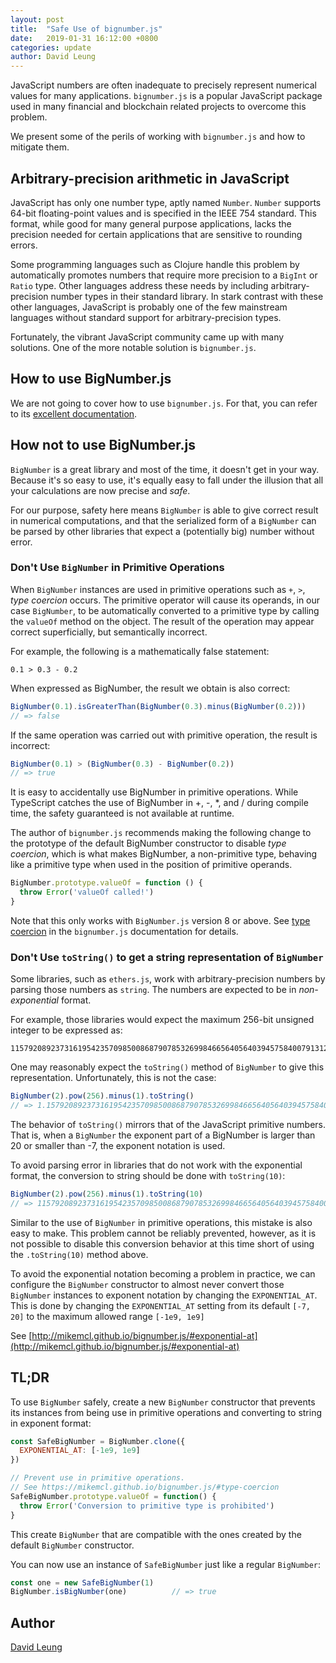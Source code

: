 ```yaml
---
layout: post
title:  "Safe Use of bignumber.js"
date:   2019-01-31 16:12:00 +0800
categories: update
author: David Leung
---
```


JavaScript numbers are often inadequate to precisely represent numerical
values for many applications. `bignumber.js` is a popular JavaScript package
used in many financial and blockchain related projects to overcome this
problem.

We present some of the perils of working with `bignumber.js` and how to
mitigate them.

<!--more-->

## Arbitrary-precision arithmetic in JavaScript

JavaScript has only one number type, aptly named `Number`. `Number` supports
64-bit floating-point values and is specified in the IEEE 754 standard. This
format, while good for many general purpose applications, lacks the precision
needed for certain applications that are sensitive to rounding errors.

Some programming languages such as Clojure handle this problem by automatically
promotes numbers that require more precision to a `BigInt` or `Ratio` type.
Other languages address these needs by including arbitrary-precision number
types in their standard library. In stark contrast with these other languages,
JavaScript is probably one of the few mainstream languages without standard
support for arbitrary-precision types.

Fortunately, the vibrant JavaScript community came up with many solutions. One
of the more notable solution is `bignumber.js`.

## How to use BigNumber.js

We are not going to cover how to use `bignumber.js`. For that, you can refer to
its [excellent documentation](http://mikemcl.github.io/bignumber.js/).

## How not to use BigNumber.js

`BigNumber` is a great library and most of the time, it doesn't get in your
way. Because it's so easy to use, it's equally easy to fall under the illusion
that all your calculations are now precise and *safe*.

For our purpose, safety here means `BigNumber` is able to give correct result
in numerical computations, and that the serialized form of a `BigNumber` can be
parsed by other libraries that expect a (potentially big) number without error.

### Don't Use `BigNumber` in Primitive Operations

When `BigNumber` instances are used in primitive operations such as `+`, `>`,
*type coercion* occurs. The primitive operator will cause its operands, in our
case `BigNumber`, to be automatically converted to a primitive type by calling
the `valueOf` method on the object. The result of the operation may appear
correct superficially, but semantically incorrect.

For example, the following is a mathematically false statement:

```
0.1 > 0.3 - 0.2
```

When expressed as BigNumber, the result we obtain is also correct:

```javascript
BigNumber(0.1).isGreaterThan(BigNumber(0.3).minus(BigNumber(0.2)))
// => false
```

If the same operation was carried out with primitive operation, the result is
incorrect:

```javascript
BigNumber(0.1) > (BigNumber(0.3) - BigNumber(0.2))
// => true
```

It is easy to accidentally use BigNumber in primitive operations. While
TypeScript catches the use of BigNumber in +, -, *, and / during compile time,
the safety guaranteed is not available at runtime.

The author of `bignumber.js` recommends making the following change to the
prototype of the default BigNumber constructor to disable *type coercion*,
which is what makes BigNumber, a non-primitive type, behaving like a primitive
type when used in the position of primitive operands.

```javascript
BigNumber.prototype.valueOf = function () {
  throw Error('valueOf called!')
}
```

Note that this only works with `BigNumber.js` version 8 or above. See
[type coercion](http://mikemcl.github.io/bignumber.js/#type-coercion) in the
`bignumber.js` documentation for details.

### Don't Use `toString()` to get a string representation of `BigNumber`

Some libraries, such as `ethers.js`, work with arbitrary-precision numbers by
parsing those numbers as `string`. The numbers are expected to be in
*non-exponential* format.

For example, those libraries would expect the maximum 256-bit unsigned integer
to be expressed as:

```
115792089237316195423570985008687907853269984665640564039457584007913129639935
```

One may reasonably expect the `toString()` method of `BigNumber` to give this
representation. Unfortunately, this is not the case:

```javascript
BigNumber(2).pow(256).minus(1).toString()
// => 1.15792089237316195423570985008687907853269984665640564039457584007913129639935e+77
```

The behavior of `toString()` mirrors that of the JavaScript primitive numbers.
That is, when a `BigNumber` the exponent part of a BigNumber is larger than 20
or smaller than -7, the exponent notation is used.

To avoid parsing error in libraries that do not work with the exponential
format, the conversion to string should be done with `toString(10)`:

```javascript
BigNumber(2).pow(256).minus(1).toString(10)
// => 115792089237316195423570985008687907853269984665640564039457584007913129639935
```

Similar to the use of `BigNumber` in primitive operations, this mistake is also
easy to make. This problem cannot be reliably prevented, however, as it is not
possible to disable this conversion behavior at this time short of using the
`.toString(10)` method above.

To avoid the exponential notation becoming a problem in practice, we can
configure the `BigNumber` constructor to almost never convert those `BigNumber`
instances to exponent notation by changing the `EXPONENTIAL_AT`. This is done
by changing the `EXPONENTIAL_AT` setting from its default `[-7, 20]` to the
maximum allowed range `[-1e9, 1e9]`

See
[http://mikemcl.github.io/bignumber.js/#exponential-at](http://mikemcl.github.io/bignumber.js/#exponential-at)

## TL;DR

To use `BigNumber` safely, create a new `BigNumber` constructor that prevents
its instances from being use in primitive operations and converting to string
in exponent format:

```javascript
const SafeBigNumber = BigNumber.clone({
  EXPONENTIAL_AT: [-1e9, 1e9]
})

// Prevent use in primitive operations.
// See https://mikemcl.github.io/bignumber.js/#type-coercion
SafeBigNumber.prototype.valueOf = function() {
  throw Error('Conversion to primitive type is prohibited')
}
```

This create `BigNumber` that are compatible with the ones created by the
default `BigNumber` constructor.

You can now use an instance of `SafeBigNumber` just like a regular `BigNumber`:

```javascript
const one = new SafeBigNumber(1)
BigNumber.isBigNumber(one)          // => true
```

## Author
[David Leung](https://github.com/dhl)
